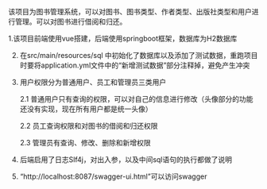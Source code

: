 该项目为图书管理系统，可以对图书、图书类型、作者类型、出版社类型和用户进行管理。可以对图书进行借阅和归还。

1.该项目前端使用vue搭建，后端使用springboot框架，数据库为H2数据库

2. 在src/main/resources/sql 中初始化了数据库以及添加了测试数据，重跑项目时要将application.yml文件中的“新增测试数据”部分注释掉，避免产生冲突

3. 用户权限分为普通用户、员工和管理员三类用户
    
    2.1 普通用户只有查询的权限，可以对自己的信息进行修改（头像部分的功能还没有实现，现在所有用户都是统一头像）

    2.2 员工查询权限和对图书的借阅和归还权限

    2.3 管理员有查询、修改、删除和新增权限

4. 后端启用了日志Slf4j，对出入参，以及中间sql语句的执行都做了说明

5. “http://localhost:8087/swagger-ui.html”可以访问swagger

